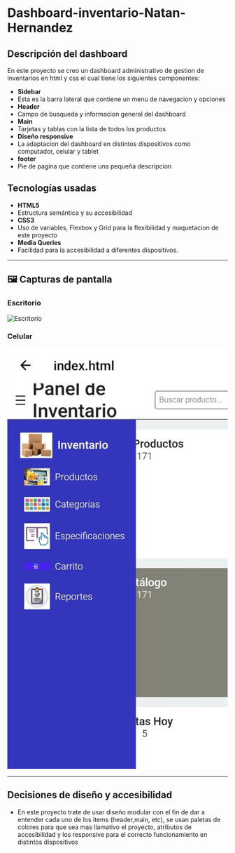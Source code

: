 # Dashboard-inventario-Natan-Hernandez

##  Descripción del dashboard
En este proyecto se creo un dashboard administrativo de gestion de inventarios en html y css el cual tiene los siguientes componentes:  

- **Sidebar**
- Esta es la barra lateral que contiene un menu de navegacion y opciones
- **Header**
- Campo de busqueda y informacion general del dashboard
- **Main**
- Tarjetas y tablas con la lista de todos los productos
- **Diseño responsive**
- La adaptacion del dashboard en distintos dispositivos como computador, celular y tablet
- **footer**
- Pie de pagina que contiene una pequeña descripcion 


##  Tecnologías usadas
- **HTML5**
-  Estructura semántica y su accesibilidad
- **CSS3**
-  Uso de variables, Flexbox y Grid para la flexibilidad y maquetacion de este proyecto
- **Media Queries**
-  Facilidad para la accesibilidad a diferentes dispositivos.

---

## 🖼 Capturas de pantalla

### Escritorio
![Escritorio](assets/escritorio.png)


### Celular
![celular](assets/celular.png)

---

##  Decisiones de diseño y accesibilidad
- En este proyecto trate de usar diseño modular con el fin de dar a entender cada uno de los items (header,main, etc), se usan paletas de colores para que sea mas llamativo el proyecto, atributos de accesibilidad y los responsive para el correcto funcionamiento en distintos dispositivos 
